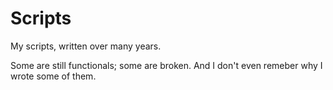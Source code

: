 Scripts
=======

My scripts, written over many years. 

Some are still functionals; some are broken. And I don't even remeber why I wrote some of them.
